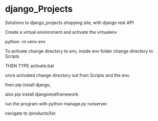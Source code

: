 # django_Projects
Solutions to django_projects shopping site, with django rest API

Create a virtual environment and activate the virtualenv

python -m venv env

To activate change directory to env, inside env folder change directory to Scripts

THEN TYPE activate.bat

once activated change directory out from Scripts and the env.

then pip install django,

also pip install djangorestframework.

run the program with python manage.py runserver.

navigate to /products/list

